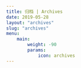 ```yaml
---
title: 归档 | Archives
date: 2019-05-28
layout: "archives"
slug: "archives"
menu:
    main:
        weight: -90
        params: 
            icon: archives
---
```

